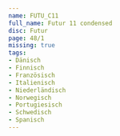 ```yaml
---
name: FUTU_C11
full_name: Futur 11 condensed
disc: Futur
page: 48/1
missing: true
tags:
- Dänisch
- Finnisch
- Französisch
- Italienisch
- Niederländisch
- Norwegisch
- Portugiesisch
- Schwedisch
- Spanisch
---
```

